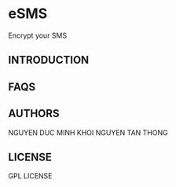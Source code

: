 eSMS
====

Encrypt your SMS


INTRODUCTION
------------

FAQS
----


AUTHORS
-------

NGUYEN DUC MINH KHOI <NGUYENDUCMINHKHOI AT GMAIL DOT COM>
NGUYEN TAN THONG <XCODEVN AT GMAIL DOT COM>

LICENSE
-------
GPL LICENSE

